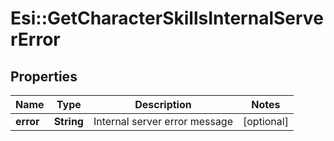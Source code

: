 # Esi::GetCharacterSkillsInternalServerError

## Properties
Name | Type | Description | Notes
------------ | ------------- | ------------- | -------------
**error** | **String** | Internal server error message | [optional] 


